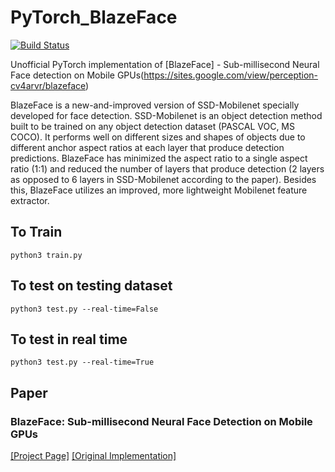 # PyTorch_BlazeFace

[![Build Status](https://travis-ci.com/tkat0/PyTorch_BlazeFace.svg?branch=master)](https://travis-ci.com/tkat0/PyTorch_BlazeFace)

Unofficial PyTorch implementation of [BlazeFace] - Sub-millisecond Neural Face detection on Mobile GPUs(https://sites.google.com/view/perception-cv4arvr/blazeface)

BlazeFace is a new-and-improved version of SSD-Mobilenet specially developed for face detection. SSD-Mobilenet is an object detection method built to be trained on any object detection dataset (PASCAL VOC, MS COCO). It performs well on different sizes and shapes of objects due to different anchor aspect ratios at each layer that produce detection predictions. BlazeFace has minimized the aspect ratio to a single aspect ratio (1:1) and reduced the number of layers that produce detection (2 layers as opposed to 6 layers in SSD-Mobilenet according to the paper). Besides this, BlazeFace utilizes an improved, more lightweight Mobilenet feature extractor. 




## To Train
```
python3 train.py
```

## To test on testing dataset
```
python3 test.py --real-time=False
```

## To test in real time
```
python3 test.py --real-time=True
```

## Paper
### BlazeFace: Sub-millisecond Neural Face Detection on Mobile GPUs
[[Project Page]](https://sites.google.com/view/perception-cv4arvr/blazeface)
[[Original Implementation]](https://github.com/google/mediapipe/tree/master/mediapipe/models#blazeface-face-detection-model)
